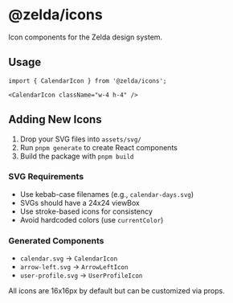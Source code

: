 # @zelda/icons

Icon components for the Zelda design system.

## Usage

```tsx
import { CalendarIcon } from '@zelda/icons';

<CalendarIcon className="w-4 h-4" />
```

## Adding New Icons

1. Drop your SVG files into `assets/svg/`
2. Run `pnpm generate` to create React components
3. Build the package with `pnpm build`

### SVG Requirements

- Use kebab-case filenames (e.g., `calendar-days.svg`)
- SVGs should have a 24x24 viewBox
- Use stroke-based icons for consistency
- Avoid hardcoded colors (use `currentColor`)

### Generated Components

- `calendar.svg` → `CalendarIcon`
- `arrow-left.svg` → `ArrowLeftIcon`
- `user-profile.svg` → `UserProfileIcon`

All icons are 16x16px by default but can be customized via props.
